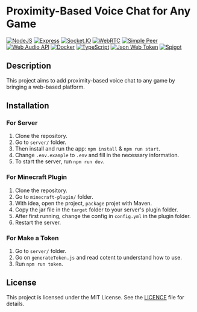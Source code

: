# Proximity-Based Voice Chat for Any Game
[![NodeJS](https://img.shields.io/badge/NodeJS-339933?logo=nodedotjs&logoColor=white)](https://github.com/nodejs)
[![Express](https://img.shields.io/badge/Express-000000?logo=express&logoColor=white)](https://github.com/expressjs/express)
[![Socket.IO](https://img.shields.io/badge/Socket.IO-010101?logo=socketdotio&logoColor=white)](https://github.com/socketio/socket.io)
[![WebRTC](https://img.shields.io/badge/WebRTC-333333?logo=webrtc&logoColor=white)](https://webrtc.org)
[![Simple Peer](https://img.shields.io/badge/Simple%20Peer-FF4088?logo=webrtc&logoColor=white)](https://github.com/feross/simple-peer)
[![Web Audio API](https://img.shields.io/badge/Web%20Audio%20API-000000?logo=webaudio&logoColor=white)](https://github.com/WebAudio/web-audio-api)
[![Docker](https://img.shields.io/badge/Docker-2496ED?logo=docker&logoColor=white)](https://www.docker.com)
[![TypeScript](https://img.shields.io/badge/TypeScript-3178C6?logo=typescript&logoColor=white)](https://www.typescriptlang.org)
[![Json Web Token](https://img.shields.io/badge/Json%20Web%20Token-000000?logo=jsonwebtokens&logoColor=white)](https://jwt.io)
[![Spigot](https://img.shields.io/badge/Spigot-00AA00?logo=spigotmc&logoColor=white)](https://www.spigotmc.org)

## Description

This project aims to add proximity-based voice chat to any game by bringing a web-based platform.

## Installation
### For Server
1. Clone the repository.
3. Go to `server/` folder.
4. Then install and run the app: `npm install` & `npm run start`.
5. Change `.env.example` to `.env` and fill in the necessary information.
6. To start the server, run `npm run dev`.
### For Minecraft Plugin
1. Clone the repository.
2. Go to `minecraft-plugin/` folder.
3. With idea, open the project, `package` projet with Maven.
4. Copy the jar file in the `target` folder to your server's plugin folder.
5. After first running, change the config in `config.yml` in the plugin folder.
6. Restart the server.
### For Make a Token
1. Go to `server/` folder.
2. Go on `generateToken.js` and read cotent to understand how to use.
2. Run `npm run token`.

## License
This project is licensed under the MIT License. See the [LICENCE](/LICENCE.txt) file for details.
